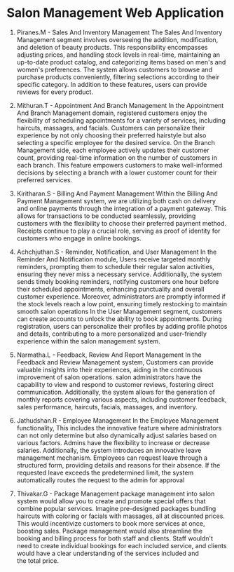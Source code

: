 # Salon Management Web Application

1. Piranes.M - Sales And Inventory Management
The Sales And Inventory Management segment involves overseeing 
the addition, modification, and deletion of beauty products. This 
responsibility encompasses adjusting prices, and handling stock 
levels in real-time, maintaining an up-to-date product catalog, and 
categorizing items based on men's and women's preferences. The 
system allows customers to browse and purchase products 
conveniently, filtering selections according to their specific 
category. In addition to these features, users can provide reviews for 
every product.

2. Mithuran.T - Appointment And Branch Management 
In the Appointment And Branch Management domain, registered 
customers enjoy the flexibility of scheduling appointments for a 
variety of services, including haircuts, massages, and facials. 
Customers can personalize their experience by not only choosing 
their preferred hairstyle but also selecting a specific employee for 
the desired service.
On the Branch Management side, each employee actively updates 
their customer count, providing real-time information on the number 
of customers in each branch. This feature empowers customers to 
make well-informed decisions by selecting a branch with a lower 
customer count for their preferred services.

3. Kiritharan.S - Billing And Payment Management 
Within the Billing And Payment Management system, we are 
utilizing both cash on delivery and online payments through the 
integration of a payment gateway. This allows for transactions to be 
conducted seamlessly, providing customers with the flexibility to 
choose their preferred payment method. Receipts continue to play a 
crucial role, serving as proof of identity for customers who engage 
in online bookings.

4. Achchjuthan.S - Reminder, Notification, and User Management 
In the Reminder And Notification module, Users receive targeted 
monthly reminders, prompting them to schedule their regular salon 
activities, ensuring they never miss a necessary service.
Additionally, the system sends timely booking reminders, notifying 
customers one hour before their scheduled appointments, enhancing 
punctuality and overall customer experience. Moreover, 
administrators are promptly informed if the stock levels reach a low 
point, ensuring timely restocking to maintain smooth salon 
operations
In the User Management segment, customers can create accounts to 
unlock the ability to book appointments. During registration, users 
can personalize their profiles by adding profile photos and details, 
contributing to a more personalized and user-friendly experience 
within the salon management system.

5. Narmatha.L - Feedback, Review And Report Management 
In the Feedback and Review Management system, Customers can 
provide valuable insights into their experiences, aiding in the 
continuous improvement of salon operations. salon administrators 
have the capability to view and respond to customer reviews, 
fostering direct communication. Additionally, the system allows for 
the generation of monthly reports covering various aspects, 
including customer feedback, sales performance, haircuts, facials, 
massages, and inventory.

6. Jathudshan.R - Employee Management 
In the Employee Management functionality, This includes the 
innovative feature where administrators can not only determine but 
also dynamically adjust salaries based on various factors. Admins 
have the flexibility to increase or decrease salaries.
Additionally, the system introduces an innovative leave management 
mechanism. Employees can request leave through a structured form, 
providing details and reasons for their absence. If the requested 
leave exceeds the predetermined limit, the system automatically 
routes the request to the admin for approval

7. Thivakar.G - Package Management 
package management into  salon system would allow you to create and promote special offers that combine popular services. 
Imagine pre-designed packages bundling haircuts with coloring or facials with massages, all at discounted prices.  
This would incentivize customers to book more services at once, boosting  sales.
Package management would also streamline the booking and billing process for both staff and clients. 
Staff wouldn't need to create individual bookings for each included service, 
and clients would have a clear understanding of the services included and the total price.


